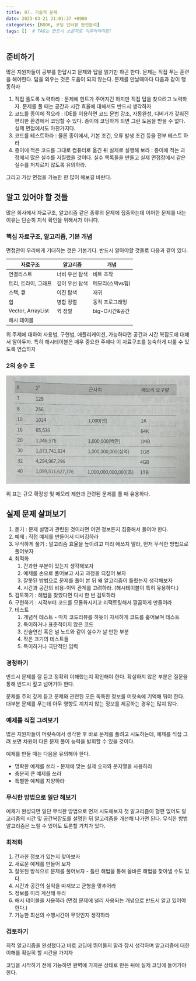 ```yaml
---
title: 07. 기술적 문제
date: 2023-03-21 21:01:37 +0900
categories: [BOOK, 코딩 인터뷰 완전분석]
tags: []  # TAG는 반드시 소문자로 이루어져야함!
---
```


## 준비하기
많은 지원자들이 공부를 한답시고 문제와 답을 읽기만 하곤 한다. 문제는 직접 푸는 훈련을 해야한다. 답을 외우는 것은 도움이 되지 않는다. 문제를 만날때마다 다음과 같이 행동하자
1. 직접 풀도록 노력하라 : 문제에 힌트가 주어지긴 하지만 직접 답을 찾으려고 노력하자. 문제를 풀 때는 공간과 시간 효율에 대해서도 반드시 생각하자
2. 코드를 종이에 적으라 : IDE를 이용하면 코드 문법 강조, 자동완성, 디버거가 갖춰진 편리한 환경에서 코딩할 수 있다. 종이에 코딩하게 되면 그런 도움을 받을 수 없다. 실제 면접에서도 마찬가지다.
3. 코드를 테스트하라 : 물론 종이에서, 기본 조건, 오류 발생 조건 등을 전부 테스트 하라
4. 종이에 적은 코드를 그대로 컴퓨터로 옮긴 뒤 실제로 실행해 보라 : 종이에 적는 과정에서 많은 실수를 저질렀을 것이다. 실수 목록들을 만들고 실제 면접장에서 같은 실수를 저지르지 않도록 유의하라.

그리고 가상 면접을 가능한 한 많이 해보길 바란다.

## 알고 있어야 할 것들
많은 회사에서 자료구조, 알고리즘 같은 종류의 문제에 집중하는데 이어한 문제를 내는 이유는 단순히 지식 확인을 위해서가 아니다.

### 핵심 자료구조, 알고리즘, 기본 개념
면접관이 우리에게 기대하는 것은 기본기다. 반드시 알아야할 것들로 다음과 같이 있다.

|자료구조|알고리즘|개념|
|-----|------|---|
|연결리스트|너비 우선 탐색|비트 조작|
|트리, 트라이, 그래프|깊이 우선 탐색|메모리(스택vs힙)|
|스택, 큐|이진 탐색|재귀|
|힙|병합 정렬|동적 프로그래밍|
|Vector, ArrayList|퀵 정렬|big-O시간&공간|
|해시 테이블| | |

위 주제에 대하여 사용법, 구현법, 애플리케이션, 가능하다면 공간과 시간 복잡도에 대해서 알아두자. 특히 해시테이블은 매우 중요한 주제다 이 자료구조를 능숙하게 다룰 수 있도록 연습하자

### 2의 승수 표
<img src="/assets/img/posting_img/book/코딩인터뷰/2의승수표.jpeg" width="700px">

위 표는 규모 확장성 및 메모리 제한과 관련된 문제를 풀 때 유용하다.

## 실제 문제 살펴보기
1. 듣기 : 문제 설명과 관련된 것이라면 어떤 정보든지 집중해서 들어야 한다.
2. 예제 : 직접 예제를 만들어서 디버깅하라
3. 무식하게 풀기 : 알고리즘 효율을 높이려고 미리 애쓰지 말라, 먼저 무식한 방법으로 풀어보자
4. 최적화
   1. 간과한 부분이 있는지 생각해보자
   2. 예제를 손으로 풀어보고 사고 과정을 되짚어 보자
   3. 잘못된 방법으로 문제를 풀어 본 뒤 왜 알고리즘이 틀렸는지 생각해보자
   4. 시간과 공간의 비용-이익 관계를 고려하라. (해시테이블이 특히 유용하다.)
5. 검토하기 : 해법을 찾았다면 다시 한 번 검토하라
6. 구현하기 : 시작부터 코드를 모듈화시키고 리팩토링해서 깔끔하게 만들어라
7. 테스트
   1. 개념적 테스트 - 마치 코드리뷰를 하듯이 자세하게 코드를 훑어보며 테스트
   2. 특이하거나 표준적이지 않은 코드
   3. 산술연산 혹은 널 노드와 같이 실수가 날 만한 부분
   4. 작은 크기의 테스트들
   5. 특이하거나 극단적인 입력

### 경청하기
반드시 문제를 잘 듣고 정확히 이해했는지 확인해야 한다. 확실하지 않은 부분은 질문을 통해 반드시 짚고 넘어가야 한다.

문제를 주의 깊게 듣고 문제와 관련된 모든 독특한 정보를 머릿속에 기억해 둬야 한다. 대부분 문제를 푸는데 아무 영향도 끼치지 않는 정보를 제공하는 경우는 많지 않다.

### 예제를 직접 그려보기
많은 지원자들이 머릿속에서 생각한 후 바로 문제를 풀려고 시도하는데, 예제를 직접 그려 보면 차원이 다른 문제 풀이 능력을 발휘할 수 있을 것이다.

예제를 만들 때는 다음을 유의해야 한다.
* 명확한 예제를 쓰라 - 문제에 맞는 실제 숫자와 문자열을 사용하라
* 충분히 큰 예제를 쓰라
* 특별한 예제를 지양하라

### 무식한 방법으로 일단 해보기
예제가 완성되면 일단 무식한 방법으로 먼저 시도해보자 첫 알고리즘이 형편 없어도 알고리즘의 시간 및 공간복잡도를 설명한 뒤 알고리즘을 개선해 나가면 된다. 무식한 방법 알고리즘은 느릴 수 있어도 토론할 가치가 있다.

### 최적화
1. 간과한 정보가 있는지 찾아보자
2. 새로운 예제를 만들어 보자
3. 잘못된 방식으로 문제를 풀어보자 - 틀린 해법을 통해 올바른 해법을 찾아낼 수도 있다.
4. 시간과 공간의 실익을 따져보고 균형을 맞추어라
5. 정보를 미리 계산해 두라
6. 해시 테이블을 사용하라 (면접 문제에 널리 사용되는 개념으로 반드시 알고 있어야 한다.)
7. 가능한 최선의 수행시간이 무엇인지 생각하라

### 검토하기
최적 알고리즘을 완성했다고 바로 코딩에 뛰어들지 말라 잠시 생각하며 알고리즘에 대한 이해를 확실히 할 시간을 가지자

코딩을 시작하기 전에 가능하면 완벽에 가까운 상태로 만든 뒤에 실제 코딩에 들어가야 한다.
